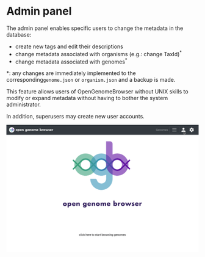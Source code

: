 <link rel="shortcut icon" type="image/svg+xml" href="/opengenomebrowser/favicon.svg">

# Admin panel

The admin panel enables specific users to change the metadata in the database:
  - create new tags and edit their descriptions
  - change metadata associated with organisms (e.g.: change TaxId)<sup>*</sup>
  - change metadata associated with genomes<sup>*</sup>

*: any changes are immediately implemented to the corresponding`genome.json` or `organism.json` and a backup is made.

This feature allows users of OpenGenomeBrowser without UNIX skills to modify or expand metadata without having to bother the system administrator.

In addition, superusers may create new user accounts.

![admin demo](../media/admin.apng)
